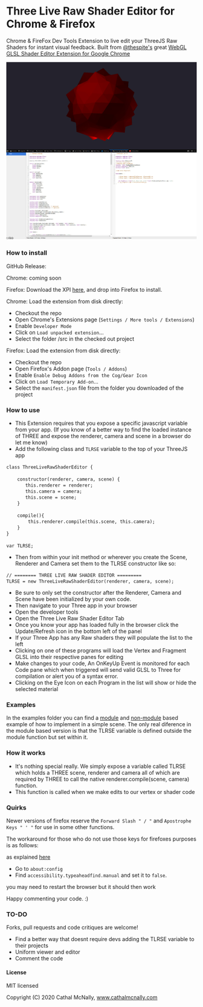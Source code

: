 # Three Live Raw Shader Editor for Chrome & Firefox
Chrome &amp; FireFox Dev Tools Extension to live edit your ThreeJS  Raw Shaders for instant visual feedback. Built from [@thespite's](https://twitter.com/thespite) great [WebGL GLSL Shader Editor Extension for Google Chrome](https://github.com/spite/ShaderEditorExtension)

![Shader Editor](/about/tlrse.jpg)

### How to install ###

GitHub Release:

Chrome: coming soon

Firefox: Download the XPI [here](https://github.com/thefoofighter/ThreeLiveRawShaderEditor/releases/download/1.1/three_live_raw_shader_editor-1.1-an+fx.xpi), and drop into Firefox to install.

Chrome: Load the extension from disk directly:
- Checkout the repo
- Open Chrome's Extensions page (``Settings / More tools / Extensions``)
- Enable ``Developer Mode``
- Click on ``Load unpacked extension``...
- Select the folder /src in the checked out project

Firefox: Load the extension from disk directly:
- Checkout the repo
- Open Firefox's Addon page (``Tools / Addons``)
- Enable ``Enable Debug Addons from the Cog/Gear Icon``
- Click on ``Load Temporary Add-on``...
- Select the ``manifest.json`` file from the folder you downloaded of the project

### How to use ###

- This Extension requires that you expose a specific javascript variable from your app. (If you know of a better way to find the loaded instance of THREE and expose the renderer, camera and scene in a browser do let me know)
- Add the following class and ``TLRSE`` variable to the top of your ThreeJS app 
```
class ThreeLiveRawShaderEditor {

    constructor(renderer, camera, scene) {
       this.renderer = renderer;
       this.camera = camera;
       this.scene = scene;
    }

    compile(){
        this.renderer.compile(this.scene, this.camera);
    }
}

var TLRSE;
```
- Then from within your init method or wherever you create the Scene, Renderer and Camera set them to the TLRSE constructor like so:
```
// ======== THREE LIVE RAW SHADER EDITOR =========
TLRSE = new ThreeLiveRawShaderEditor(renderer, camera, scene);
```
- Be sure to only set the constructor after the Renderer, Camera and Scene have been initialized by your own code.
- Then navigate to your Three app in your browser
- Open the developer tools
- Open the Three Live Raw Shader Editor Tab
- Once you know your app has loaded fully in the browser click the Update/Refresh icon in the bottom left of the panel
- If your Three App has any Raw shaders they will populate the list to the left
- Clicking on one of these programs will load the Vertex and Fragment GLSL into their respective panes for editing
- Make changes to your code, An OnKeyUp Event is monitored for each Code pane which when triggered will send valid GLSL to Three for compilation or alert you of a syntax error.
- Clicking on the Eye Icon on each Program in the list will show or hide the selected material

### Examples ###

In the examples folder you can find a [module](/examples/ModuleBased/hero.js) and [non-module](/examples/Non-ModuleBasedhero.js) based example of how to implement in a simple scene.
The only real diference in the module based version is that the TLRSE variable is defined outside the module function but set within it.

### How it works ###

- It's nothing special really. We simply expose a variable called TLRSE which holds a THREE scene, renderer and camera all of which are required by THREE to call the native renderer.compile(scene, camera) function.
- This function is called when we make edits to our vertex or shader code

### Quirks ###

Newer versions of firefox reserve the ``Forward Slash " / "`` and ``Apostrophe Keys " ' "`` for use in some other functions. 

The workaround for those who do not use those keys for firefoxes purposes is as follows:

as explained [here](https://stackoverflow.com/questions/19650894/disable-slash-and-apostrophe-from-opening-quick-find-on-firefox?noredirect=1&lq=1)

- Go to ``about:config``
- Find ``accessibility.typeaheadfind.manual`` and set it to ``false``.

you may need to restart the browser but it should then work

Happy commenting your code. :)

### TO-DO ###

Forks, pull requests and code critiques are welcome!

- Find a better way that doesnt require devs adding the TLRSE variable to their projects
- Uniform viewer and editor
- Comment the code

#### License ####

MIT licensed

Copyright (C) 2020 Cathal McNally, www.cathalmcnally.com
